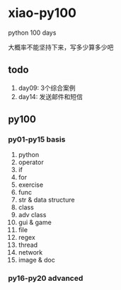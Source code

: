 # xiao-py100
python 100 days

大概率不能坚持下来，写多少算多少吧

## todo
1. day09: 3个综合案例
1. day14: 发送邮件和短信

## py100

### py01-py15 basis
1. python
2. operator
3. if
4. for
5. exercise
6. func
7. str & data structure
8. class 
9. adv class
10. gui & game
11. file
12. regex
13. thread
14. network
15. image & doc

### py16-py20 advanced


